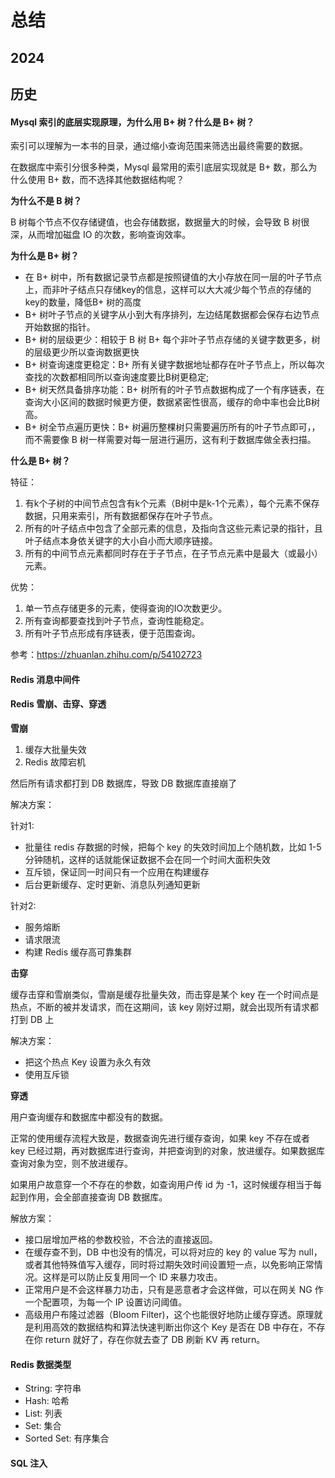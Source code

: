 # 总结

## 2024



## 历史

#### Mysql 索引的底层实现原理，为什么用 B+ 树？什么是 B+ 树？

索引可以理解为一本书的目录，通过缩小查询范围来筛选出最终需要的数据。

在数据库中索引分很多种类，Mysql 最常用的索引底层实现就是 B+ 数，那么为什么使用 B+ 数，而不选择其他数据结构呢？

**为什么不是 B 树？**

B 树每个节点不仅存储键值，也会存储数据，数据量大的时候，会导致 B 树很深，从而增加磁盘 IO 的次数，影响查询效率。

**为什么是 B+ 树？**

- 在 B+ 树中，所有数据记录节点都是按照键值的大小存放在同一层的叶子节点上，而非叶子结点只存储key的信息，这样可以大大减少每个节点的存储的key的数量，降低B+ 树的高度
- B+ 树叶子节点的关键字从小到大有序排列，左边结尾数据都会保存右边节点开始数据的指针。
- B+ 树的层级更少：相较于 B 树 B+ 每个非叶子节点存储的关键字数更多，树的层级更少所以查询数据更快
- B+ 树查询速度更稳定：B+ 所有关键字数据地址都存在叶子节点上，所以每次查找的次数都相同所以查询速度要比B树更稳定;
- B+ 树天然具备排序功能：B+ 树所有的叶子节点数据构成了一个有序链表，在查询大小区间的数据时候更方便，数据紧密性很高，缓存的命中率也会比B树高。
- B+ 树全节点遍历更快：B+ 树遍历整棵树只需要遍历所有的叶子节点即可，，而不需要像 B 树一样需要对每一层进行遍历，这有利于数据库做全表扫描。

**什么是 B+ 树？**

特征：

1. 有k个子树的中间节点包含有k个元素（B树中是k-1个元素），每个元素不保存数据，只用来索引，所有数据都保存在叶子节点。
2. 所有的叶子结点中包含了全部元素的信息，及指向含这些元素记录的指针，且叶子结点本身依关键字的大小自小而大顺序链接。
3. 所有的中间节点元素都同时存在于子节点，在子节点元素中是最大（或最小）元素。

优势：

1. 单一节点存储更多的元素，使得查询的IO次数更少。
2. 所有查询都要查找到叶子节点，查询性能稳定。
3. 所有叶子节点形成有序链表，便于范围查询。

参考：https://zhuanlan.zhihu.com/p/54102723

#### Redis 消息中间件



#### Redis 雪崩、击穿、穿透

**雪崩**

1. 缓存大批量失效
2. Redis 故障宕机

然后所有请求都打到 DB 数据库，导致 DB 数据库直接崩了

解决方案：

针对1:

- 批量往 redis 存数据的时候，把每个 key 的失效时间加上个随机数，比如 1-5 分钟随机，这样的话就能保证数据不会在同一个时间大面积失效
- 互斥锁，保证同一时间只有一个应用在构建缓存
- 后台更新缓存、定时更新、消息队列通知更新

针对2:

- 服务熔断
- 请求限流
- 构建 Redis 缓存高可靠集群

**击穿**

缓存击穿和雪崩类似，雪崩是缓存批量失效，而击穿是某个 key 在一个时间点是热点，不断的被并发请求，而在这期间，该 key 刚好过期，就会出现所有请求都打到 DB 上

解决方案：

- 把这个热点 Key 设置为永久有效
- 使用互斥锁

**穿透**

用户查询缓存和数据库中都没有的数据。

正常的使用缓存流程大致是，数据查询先进行缓存查询，如果 key 不存在或者 key 已经过期，再对数据库进行查询，并把查询到的对象，放进缓存。如果数据库查询对象为空，则不放进缓存。

如果用户故意穿一个不存在的参数，如查询用户传 id 为 -1，这时候缓存相当于每起到作用，会全部直接查询 DB 数据库。

解放方案：

- 接口层增加严格的参数校验，不合法的直接返回。
- 在缓存查不到，DB 中也没有的情况，可以将对应的 key 的 value 写为 null，或者其他特殊值写入缓存，同时将过期失效时间设置短一点，以免影响正常情况。这样是可以防止反复用同一个 ID 来暴力攻击。
- 正常用户是不会这样暴力功击，只有是恶意者才会这样做，可以在网关 NG 作一个配置项，为每一个 IP 设置访问阈值。
- 高级用户布隆过滤器（Bloom Filter)，这个也能很好地防止缓存穿透。原理就是利用高效的数据结构和算法快速判断出你这个 Key 是否在 DB 中存在，不存在你 return 就好了，存在你就去查了 DB 刷新 KV 再 return。

#### Redis 数据类型

- String: 字符串
- Hash: 哈希
- List: 列表
- Set: 集合
- Sorted Set: 有序集合

#### SQL 注入

